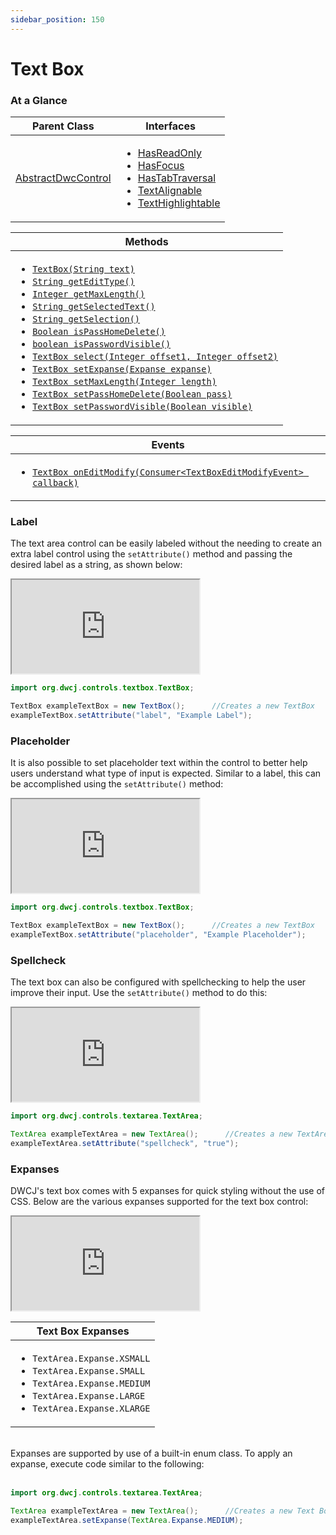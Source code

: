 ```yaml
---
sidebar_position: 150
---
```


# Text Box

### At a Glance

|Parent Class| Interfaces |
|------------|------------|
|[AbstractDwcControl](#)| <ul><li>[HasReadOnly](#)</li><li>[HasFocus](#)</li><li>[HasTabTraversal](#)</li><li>[TextAlignable](#)</li><li>[TextHighlightable](#)</li></ul>|

| Methods |
|------------|
| <ul><li>[`TextBox(String text)`](#)</li><li>[`String getEditType()`](#)</li><li>[`Integer getMaxLength()`](#)</li><li>[`String getSelectedText()`](#)</li><li>[`String getSelection()`](#)</li><li>[`Boolean isPassHomeDelete()`](#)</li><li>[`boolean isPasswordVisible()`](#)</li><li>[`TextBox select(Integer offset1, Integer offset2)`](#)</li><li>[`TextBox setExpanse(Expanse expanse)`](#)</li><li>[`TextBox setMaxLength(Integer length)`](#)</li><li>[`TextBox setPassHomeDelete(Boolean pass)`](#)</li><li>[`TextBox setPasswordVisible(Boolean visible)`](#)</li></ul>|

| Events |
|------------|
| <ul><li>[`TextBox onEditModify(Consumer<TextBoxEditModifyEvent> callback)`](#)</li></ul> |

### Label


The text area control can be easily labeled without the needing to create an extra label control using the `setAttribute()` method and passing the desired label as a string, as shown below: <br/>

<iframe 
loading="lazy"
src='http://localhost:8888/webapp/controlsamples?class=control_demos.textboxdemos.TextBoxLabel' 
style={{"width": "100%", "height":"125px"}}></iframe><br/>

```java
import org.dwcj.controls.textbox.TextBox;

TextBox exampleTextBox = new TextBox();      //Creates a new TextBox
exampleTextBox.setAttribute("label", "Example Label");     
```



### Placeholder

It is also possible to set placeholder text within the control to better help users understand what type of input is expected. Similar to a label, this can be accomplished using the `setAttribute()` method: <br/>

<iframe 
loading="lazy"
src='http://localhost:8888/webapp/controlsamples?class=control_demos.textboxdemos.TextBoxPlaceholder' 
style={{"width": "100%", "height":"125px"}}></iframe><br/>

```java
import org.dwcj.controls.textbox.TextBox;

TextBox exampleTextBox = new TextBox();      //Creates a new TextBox
exampleTextBox.setAttribute("placeholder", "Example Placeholder");  
```

### Spellcheck

The text box can also be configured with spellchecking to help the user improve their input. Use the `setAttribute()` method to do this:

<iframe 
loading="lazy"
src='http://localhost:8888/webapp/controlsamples?class=control_demos.textareademos.TextAreaSpellcheck' 
style={{"width": "100%", "height":"125px"}}></iframe><br/>

```java
import org.dwcj.controls.textarea.TextArea;

TextArea exampleTextArea = new TextArea();      //Creates a new TextArea
exampleTextArea.setAttribute("spellcheck", "true");  
```

### Expanses

DWCJ's text box comes with 5 expanses for quick styling without the use of CSS.
Below are the various expanses supported for the text box control: <br/>

<iframe 
loading="lazy"
src='http://localhost:8888/webapp/controlsamples?class=control_demos.textboxdemos.TextBoxExpanses' 
style={{"width": "100%", "height":"125px"}}></iframe><br/>

|Text Box Expanses|
|-|
|<ul><li>```TextArea.Expanse.XSMALL```</li><li>```TextArea.Expanse.SMALL```</li><li>```TextArea.Expanse.MEDIUM```</li><li>```TextArea.Expanse.LARGE```</li><li>```TextArea.Expanse.XLARGE```</li></ul>|

<br/>Expanses are supported by use of a built-in enum class. To apply an expanse, execute code similar to the following: <br/><br />

```java
import org.dwcj.controls.textarea.TextArea;

TextArea exampleTextArea = new TextArea();      //Creates a new Text Box
exampleTextArea.setExpanse(TextArea.Expanse.MEDIUM);    
```